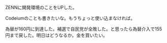 ZENNに開発環境のことをUPした。

Codeiumのことも書きたいな。もうちょっと使い込まなければ。

為替が160円に到達した。補選で自民党が全敗した。と思ったら為替介入で155円まで戻した。明日はどうなるか。金を買いたい。

